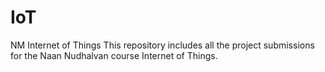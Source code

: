 # IoT
NM Internet of Things
This repository includes all the project submissions for the Naan Nudhalvan course Internet of Things. 
